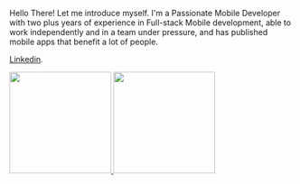 Hello There! Let me introduce myself.
I'm a Passionate Mobile Developer with two plus years of experience in Full-stack Mobile development, able to work independently and in a team under pressure, and has published mobile apps that benefit a lot of people.

[Linkedin](https://www.linkedin.com/in/afif-osamaladen/).  

<p align="left">
<a href="https://github.com/AfifOsama">
  <img height="180em" src="https://github-readme-stats-eight-theta.vercel.app/api?username=AfifOsama&show_icons=true&theme=algolia&include_all_commits=true&count_private=true"/>
  <img height="180em" src="https://github-readme-stats-eight-theta.vercel.app/api/top-langs/?username=AfifOsama&layout=compact&langs_count=8&theme=algolia"/>
</a>
</p>
